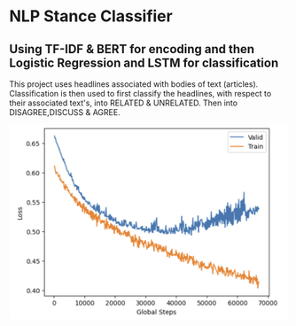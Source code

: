 # NLP Stance Classifier
## Using TF-IDF & BERT for encoding and then Logistic Regression and LSTM for classification
This project uses headlines associated with bodies of text (articles). Classification is then used to first classify the headlines, with respect to their associated text's, into RELATED & UNRELATED. Then into DISAGREE,DISCUSS & AGREE.

![alt text](loss.png)
